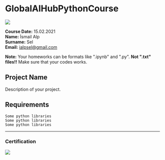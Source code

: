 # GlobalAIHubPythonCourse
![](img/logo.png)

**Course Date:** 15.02.2021  
**Name:** İsmail Alp  
**Surname:** Sel  
**Email:** ialpsel@gmail.com

**Note:** Your homeworks can be formats like ".ipynb" and ".py". **Not ".txt" files!!** Make sure that your codes works.  

## Project Name
Description of your project.

## Requirements
```
Some python libraries
Some python libraries
Some python libraries
```
---

### Certification
![](img/certificate_ex.png)

